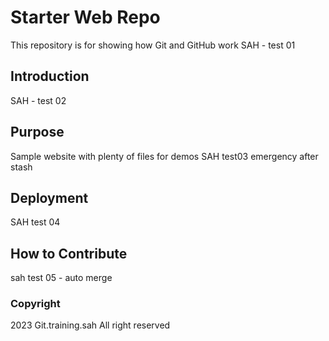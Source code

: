 # Starter Web Repo

This repository is for showing how Git and GitHub work
SAH - test 01

## Introduction
SAH - test 02

## Purpose

Sample website with plenty of files for demos
SAH test03
emergency after stash

## Deployment
SAH test 04

## How to Contribute

sah test 05 - auto merge

### Copyright
2023 Git.training.sah All right reserved